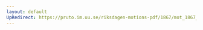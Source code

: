 ```yaml
---
layout: default
UpRedirect: https://pruto.im.uu.se/riksdagen-motions-pdf/1867/mot_1867__ak__134/mot_1867__ak__134-002.pdf
---
```

